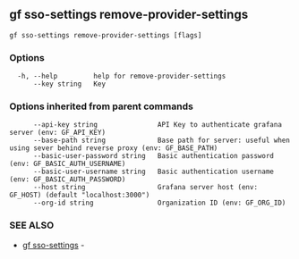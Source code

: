 ## gf sso-settings remove-provider-settings



```
gf sso-settings remove-provider-settings [flags]
```

### Options

```
  -h, --help         help for remove-provider-settings
      --key string   Key
```

### Options inherited from parent commands

```
      --api-key string               API Key to authenticate grafana server (env: GF_API_KEY)
      --base-path string             Base path for server: useful when using sever behind reverse proxy (env: GF_BASE_PATH)
      --basic-user-password string   Basic authentication password (env: GF_BASIC_AUTH_USERNAME)
      --basic-user-username string   Basic authentication username (env: GF_BASIC_AUTH_PASSWORD)
      --host string                  Grafana server host (env: GF_HOST) (default "localhost:3000")
      --org-id string                Organization ID (env: GF_ORG_ID)
```

### SEE ALSO

* [gf sso-settings](gf_sso-settings.md)	 - 

